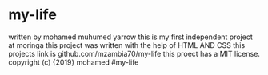 # my-life
written by mohamed muhumed yarrow
this is my first independent project at moringa 
this project was written with the help of HTML AND CSS
this projects link is github.com/mzambia70/my-life
this proect has a MIT license.
copyright (c) {2019}
mohamed
#my-life
